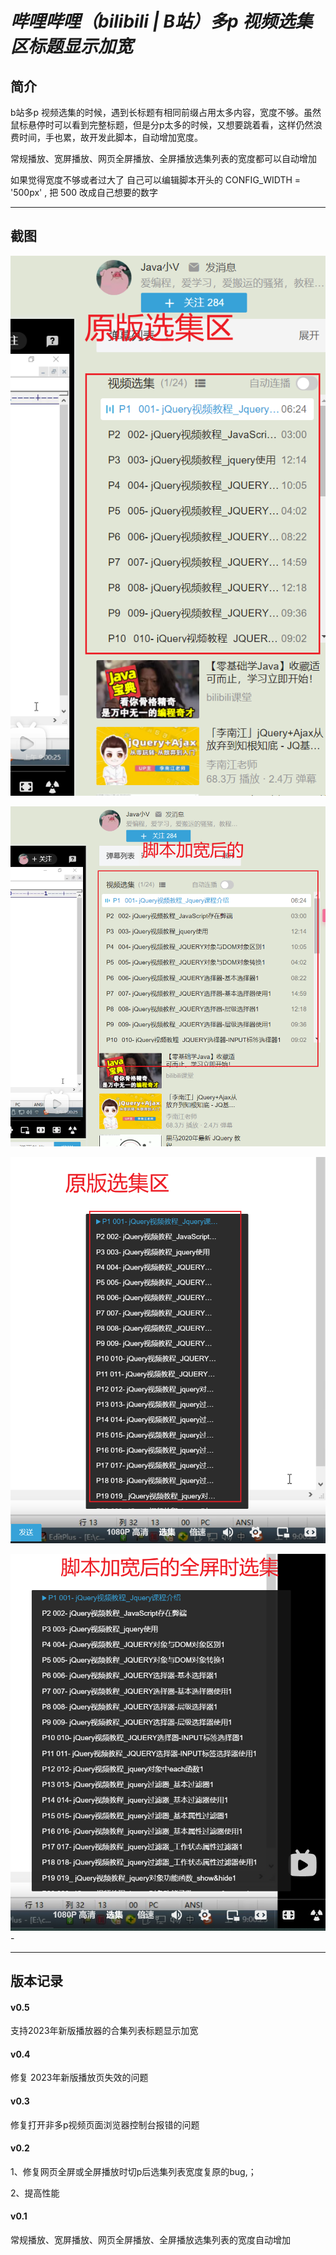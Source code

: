 # *哔哩哔哩（bilibili | B站）多p 视频选集区标题显示加宽*

## 简介

b站多p 视频选集的时候，遇到长标题有相同前缀占用太多内容，宽度不够。虽然鼠标悬停时可以看到完整标题，但是分p太多的时候，又想要跳着看，这样仍然浪费时间，手也累，故开发此脚本，自动增加宽度。

常规播放、宽屏播放、网页全屏播放、全屏播放选集列表的宽度都可以自动增加

如果觉得宽度不够或者过大了 自己可以编辑脚本开头的 CONFIG_WIDTH = '500px' , 把 500 改成自己想要的数字

------

## 截图

![](screenshots/原版选集区Snipaste_2021-03-20_22-59-22.png)

![](screenshots/脚本加宽后的Snipaste_2021-03-20_23-00-33.png)

![](screenshots/原版全屏时选集区Snipaste_2021-03-20_22-58-31.png)

![](screenshots/脚本加宽后的全屏选集Snipaste_2021-03-20_23-01-45.png) -

------

## 版本记录
#### v0.5

支持2023年新版播放器的合集列表标题显示加宽

#### v0.4

修复 2023年新版播放页失效的问题

#### v0.3

修复打开非多p视频页面浏览器控制台报错的问题

#### v0.2

1、修复网页全屏或全屏播放时切p后选集列表宽度复原的bug,；

2、提高性能

#### v0.1

常规播放、宽屏播放、网页全屏播放、全屏播放选集列表的宽度自动增加